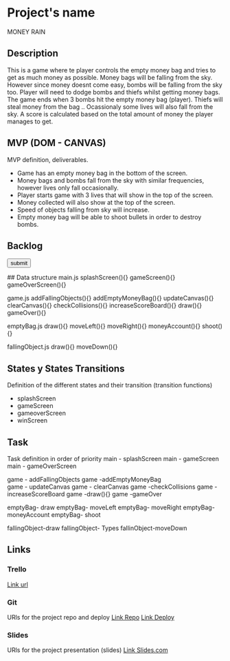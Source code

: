 # Project's name
MONEY RAIN

## Description
This is a game where te player controls the empty money bag and tries to get as much money as possible. Money bags will be falling from the sky. However since money doesnt come easy, bombs will be falling from the sky too. Player will need to dodge bombs and thiefs whilst getting money bags. The game ends when 3 bombs hit the empty money bag (player). Thiefs will steal money from the bag .. Ocassionaly some lives will also fall from the sky. A score is calculated based on the total amount of money the player manages to get.



## MVP (DOM - CANVAS)
MVP definition, deliverables.
- Game has an empty money bag in the bottom of the screen.
- Money bags and bombs fall from the sky with similar frequencies, however lives only fall occasionally.
- Player starts game with 3 lives that will show in the top of the screen.
- Money collected will also show at the top of the screen.
- Speed of objects falling from sky will increase.
- Empty money bag will be able to shoot bullets in order to destroy bombs.



## Backlog

<p class="names"><input type="button" name="submit" value="submit" onclick="processFormData();" ></p>
## Data structure
main.js 
splashScreen(){}
gameScreen(){}
gameOverScreen(){}


game.js
addFallingObjects(){}
addEmptyMoneyBag(){}
updateCanvas(){}
clearCanvas(){}
checkCollisions(){}
increaseScoreBoard(){}
draw(){}
gameOver(){}

emptyBag.js
draw(){}
moveLeft(){}
moveRight(){}
moneyAccount(){}
shoot(){}

fallingObject.js
draw(){}
moveDown(){}



## States y States Transitions
Definition of the different states and their transition (transition functions)

- splashScreen
- gameScreen
- gameoverScreen
- winScreen


## Task
Task definition in order of priority 
main - splashScreen
main - gameScreen
main - gameOverScreen

game - addFallingObjects
game -addEmptyMoneyBag    
game - updateCanvas
game - clearCanvas
game -checkCollisions
game -increaseScoreBoard
game -draw(){}
game -gameOver

emptyBag- draw
emptyBag- moveLeft
emptyBag- moveRight
emptyBag- moneyAccount
emptyBag- shoot

fallingObject-draw
fallingObject- Types
fallinObject-moveDown


## Links


### Trello
[Link url](https://trello.com/b/sqoioQra/game-plan)


### Git
URls for the project repo and deploy
[Link Repo](https://github.com/javiasua/MoneyRain.git)
[Link Deploy](https://javiasua.github.io/MoneyRain/gameOver.html)


### Slides
URls for the project presentation (slides)
[Link Slides.com](https://docs.google.com/presentation/d/1wLeeEeq8Gai1rjUkvT3UzmKmUVqNVRzENZURk4RRcoQ/edit#slide=id.p)